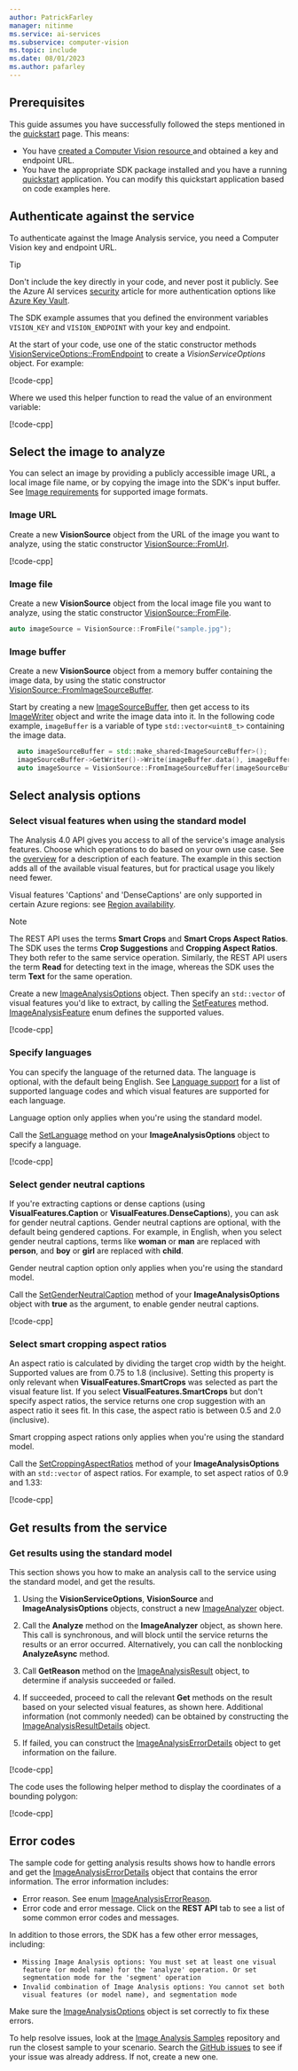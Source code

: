 ```yaml
---
author: PatrickFarley
manager: nitinme
ms.service: ai-services
ms.subservice: computer-vision
ms.topic: include
ms.date: 08/01/2023
ms.author: pafarley
---
```


## Prerequisites

This guide assumes you have successfully followed the steps mentioned in the [quickstart](/azure/ai-services/computer-vision/quickstarts-sdk/image-analysis-client-library-40) page. This means:

* You have <a href="https://portal.azure.com/#create/Microsoft.CognitiveServicesComputerVision"  title="created a Computer Vision resource"  target="_blank">created a Computer Vision resource </a> and obtained a key and endpoint URL.
* You have the appropriate SDK package installed and you have a running [quickstart](/azure/ai-services/computer-vision/quickstarts-sdk/image-analysis-client-library-40) application. You can modify this quickstart application based on code examples here.

## Authenticate against the service

To authenticate against the Image Analysis service, you need a Computer Vision key and endpoint URL.

> [!TIP]
> Don't include the key directly in your code, and never post it publicly. See the Azure AI services [security](/azure/ai-services/security-features) article for more authentication options like [Azure Key Vault](/azure/ai-services/use-key-vault). 

The SDK example assumes that you defined the environment variables `VISION_KEY` and `VISION_ENDPOINT` with your key and endpoint.

At the start of your code, use one of the static constructor methods [VisionServiceOptions::FromEndpoint](/cpp/cognitive-services/vision/service-visionserviceoptions#fromendpoint-1) to create a *VisionServiceOptions* object. For example:

[!code-cpp[](~/azure-ai-vision-sdk/docs/learn.microsoft.com/cpp/image-analysis/how-to/how-to.cpp?name=vision_service_options)]

Where we used this helper function to read the value of an environment variable:

[!code-cpp[](~/azure-ai-vision-sdk/docs/learn.microsoft.com/cpp/image-analysis/how-to/how-to.cpp?name=get_env_var)]


## Select the image to analyze

You can select an image by providing a publicly accessible image URL, a local image file name, or by copying the image into the SDK's input buffer. See [Image requirements](../../overview-image-analysis.md?tabs=4-0#image-requirements) for supported image formats.

### Image URL

Create a new **VisionSource** object from the URL of the image you want to analyze, using the static constructor [VisionSource::FromUrl](/cpp/cognitive-services/vision/input-visionsource#fromurl).

[!code-cpp[](~/azure-ai-vision-sdk/docs/learn.microsoft.com/cpp/image-analysis/how-to/how-to.cpp?name=vision_source)]

### Image file

Create a new **VisionSource** object from the local image file you want to analyze, using the static constructor [VisionSource::FromFile](/cpp/cognitive-services/vision/input-visionsource#fromufile).

```cpp
auto imageSource = VisionSource::FromFile("sample.jpg");
```

### Image buffer

Create a new **VisionSource** object from a memory buffer containing the image data, by using the static constructor [VisionSource::FromImageSourceBuffer](/cpp/cognitive-services/vision/input-visionsource#fromimagesourcebuffer).

Start by creating a new [ImageSourceBuffer](/cpp/cognitive-services/vision/input-imagesourcebuffer), then get access to its [ImageWriter](/cpp/cognitive-services/vision/input-imagewriter) object and write the image data into it. In the following code example, `imageBuffer` is a variable of type `std::vector<uint8_t>` containing the image data.

```cpp
  auto imageSourceBuffer = std::make_shared<ImageSourceBuffer>();
  imageSourceBuffer->GetWriter()->Write(imageBuffer.data(), imageBuffer.size());
  auto imageSource = VisionSource::FromImageSourceBuffer(imageSourceBuffer);
```

## Select analysis options

### Select visual features when using the standard model

The Analysis 4.0 API gives you access to all of the service's image analysis features. Choose which operations to do based on your own use case. See the [overview](/azure/ai-services/computer-vision/overview-image-analysis) for a description of each feature. The example in this section adds all of the available visual features, but for practical usage you likely need fewer. 

Visual features 'Captions' and 'DenseCaptions' are only supported in certain Azure regions: see [Region availability](../../overview-image-analysis.md#region-availability).

> [!NOTE]
> The REST API uses the terms **Smart Crops** and **Smart Crops Aspect Ratios**. The SDK uses the terms **Crop Suggestions** and **Cropping Aspect Ratios**. They both refer to the same service operation. Similarly, the REST API users the term **Read** for detecting text in the image, whereas the SDK uses the term **Text** for the same operation.


Create a new [ImageAnalysisOptions](/cpp/cognitive-services/vision/imageanalysis-imageanalysisoptions) object. Then specify an `std::vector` of visual features you'd like to extract, by calling the [SetFeatures](/cpp/cognitive-services/vision/imageanalysis-imageanalysisoptions#setfeatures) method. [ImageAnalysisFeature](/cpp/cognitive-services/vision/azure-ai-vision-imageanalysis-namespace#enum-imageanalysisfeature) enum defines the supported values.

[!code-cpp[](~/azure-ai-vision-sdk/docs/learn.microsoft.com/cpp/image-analysis/how-to/how-to.cpp?name=visual_features)]


<!--
### Set model name when using a custom model

You can also do image analysis with a custom trained model. To create and train a model, see [Create a custom Image Analysis model](/azure/ai-services/computer-vision/how-to/model-customization). Once your model is trained, all you need is the model's name. You don't need to specify visual features if you use a custom model.


To use a custom model, create the [ImageAnalysisOptions](/cpp/cognitive-services/vision/imageanalysis-imageanalysisoptions) object and call the [SetModelName](/cpp/cognitive-services/vision/imageanalysis-imageanalysisoptions#setmodelname) method.  You don't need to call any other methods on **ImageAnalysisOptions**. There's no need to call [SetFeatures](/cpp/cognitive-services/vision/imageanalysis-imageanalysisoptions#setfeatures) as you do with standard model, since your custom model already implies the visual features the service extracts.

[!code-cpp[](~/azure-ai-vision-sdk/docs/learn.microsoft.com/cpp/image-analysis/custom-model/custom-model.cpp?name=model_name)]
-->

### Specify languages

You can specify the language of the returned data. The language is optional, with the default being English. See [Language support](https://aka.ms/cv-languages) for a list of supported language codes and which visual features are supported for each language.

Language option only applies when you're using the standard model.


Call the [SetLanguage](/cpp/cognitive-services/vision/imageanalysis-imageanalysisoptions#setlanguage) method on your **ImageAnalysisOptions** object to specify a language.

[!code-cpp[](~/azure-ai-vision-sdk/docs/learn.microsoft.com/cpp/image-analysis/how-to/how-to.cpp?name=language)]


### Select gender neutral captions

If you're extracting captions or dense captions (using **VisualFeatures.Caption** or **VisualFeatures.DenseCaptions**), you can ask for gender neutral captions. Gender neutral captions are optional, with the default being gendered captions. For example, in English, when you select gender neutral captions, terms like **woman** or **man** are replaced with **person**, and **boy** or **girl** are replaced with **child**. 

Gender neutral caption option only applies when you're using the standard model.


Call the [SetGenderNeutralCaption](/cpp/cognitive-services/vision/imageanalysis-imageanalysisoptions#setgenderneutralcaption) method of your **ImageAnalysisOptions** object with **true** as the argument, to enable gender neutral captions.

[!code-cpp[](~/azure-ai-vision-sdk/docs/learn.microsoft.com/cpp/image-analysis/how-to/how-to.cpp?name=gender_neutral_caption)]

### Select smart cropping aspect ratios

An aspect ratio is calculated by dividing the target crop width by the height. Supported values are from 0.75 to 1.8 (inclusive). Setting this property is only relevant when **VisualFeatures.SmartCrops** was selected as part the visual feature list. If you select **VisualFeatures.SmartCrops** but don't specify aspect ratios, the service returns one crop suggestion with an aspect ratio it sees fit. In this case, the aspect ratio is between 0.5 and 2.0 (inclusive).

Smart cropping aspect rations only applies when you're using the standard model.


Call the [SetCroppingAspectRatios](/cpp/cognitive-services/vision/imageanalysis-imageanalysisoptions#setcroppingaspectratios) method of your **ImageAnalysisOptions** with an `std::vector` of aspect ratios. For example, to set aspect ratios of 0.9 and 1.33:

[!code-cpp[](~/azure-ai-vision-sdk/docs/learn.microsoft.com/cpp/image-analysis/how-to/how-to.cpp?name=cropping_aspect_ratios)]


## Get results from the service

### Get results using the standard model

This section shows you how to make an analysis call to the service using the standard model, and get the results.


1. Using the **VisionServiceOptions**, **VisionSource** and **ImageAnalysisOptions** objects, construct a new [ImageAnalyzer](/cpp/cognitive-services/vision/imageanalysis-imageanalyzer) object.

1. Call the **Analyze** method on the **ImageAnalyzer** object, as shown here. This call is synchronous, and will block until the service returns the results or an error occurred. Alternatively, you can call the nonblocking **AnalyzeAsync** method.

1. Call **GetReason** method on the [ImageAnalysisResult](/cpp/cognitive-services/vision/imageanalysis-imageanalysisresult) object, to determine if analysis succeeded or failed.

1. If succeeded, proceed to call the relevant **Get** methods on the result based on your selected visual features, as shown here. Additional information (not commonly needed) can be obtained by constructing the [ImageAnalysisResultDetails](/cpp/cognitive-services/vision/imageanalysis-imageanalysisresultdetails) object.

1. If failed, you can construct the [ImageAnalysisErrorDetails](/cpp/cognitive-services/vision/imageanalysis-imageanalysiserrordetails) object to get information on the failure.

[!code-cpp[](~/azure-ai-vision-sdk/docs/learn.microsoft.com/cpp/image-analysis/how-to/how-to.cpp?name=analyze)]

The code uses the following helper method to display the coordinates of a bounding polygon:

[!code-cpp[](~/azure-ai-vision-sdk/docs/learn.microsoft.com/cpp/image-analysis/how-to/how-to.cpp?name=polygon_to_string)]

<!--
### Get results using custom model

This section shows you how to make an analysis call to the service, when using a custom model. 


The code is similar to the standard model case. The only difference is that results from the custom model are available by calling the **GetCustomTags** and/or **GetCustomObjects** methods of the [ImageAnalysisResult](/cpp/cognitive-services/vision/imageanalysis-imageanalysisresult) object.

[!code-cpp[](~/azure-ai-vision-sdk/docs/learn.microsoft.com/cpp/image-analysis/custom-model/custom-model.cpp?name=analyze)]
-->

## Error codes

The sample code for getting analysis results shows how to handle errors and get the [ImageAnalysisErrorDetails](/cpp/cognitive-services/vision/imageanalysis-imageanalysiserrordetails) object that contains the error information. The error information includes:

* Error reason. See enum [ImageAnalysisErrorReason](/cpp/cognitive-services/vision/azure-ai-vision-imageanalysis-namespace#enum-imageanalysiserrorreason).
* Error code and error message. Click on the **REST API** tab to see a list of some common error codes and messages.

In addition to those errors, the SDK has a few other error messages, including:
  * `Missing Image Analysis options: You must set at least one visual feature (or model name) for the 'analyze' operation. Or set segmentation mode for the 'segment' operation`
  * `Invalid combination of Image Analysis options: You cannot set both visual features (or model name), and segmentation mode`

Make sure the [ImageAnalysisOptions](/cpp/cognitive-services/vision/imageanalysis-imageanalysisoptions) object is set correctly to fix these errors. 

To help resolve issues, look at the [Image Analysis Samples](https://github.com/Azure-Samples/azure-ai-vision-sdk) repository and run the closest sample to your scenario. Search the [GitHub issues](https://github.com/Azure-Samples/azure-ai-vision-sdk/issues) to see if your issue was already address. If not, create a new one.
